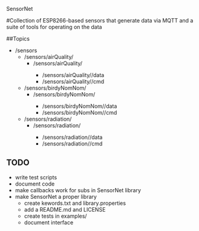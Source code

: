 SensorNet

#Collection of ESP8266-based sensors that generate data via MQTT and a suite of tools for operating on the data

##Topics

* /sensors
    - /sensors/airQuality/
        + /sensors/airQuality/<WifiMAC>
            * /sensors/airQuality/<WifiMAC>/data
            * /sensors/airQuality/<WifiMAC>/cmd
    - /sensors/birdyNomNom/
        + /sensors/birdyNomNom/<WifiMAC>
            * /sensors/birdyNomNom/<WifiMAC>/data
            * /sensors/birdyNomNom/<WifiMAC>/cmd
    - /sensors/radiation/
        + /sensors/radiation/<WifiMAC>
            * /sensors/radiation/<WifiMAC>/data
            * /sensors/radiation/<WifiMAC>/cmd

## TODO

* write test scripts
* document code
* make callbacks work for subs in SensorNet library
* make SensorNet a proper library
  - create kewords.txt and library.properties
  - add a README.md and LICENSE
  - create tests in examples/
  - document interface
